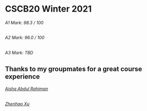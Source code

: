 # CSCB20 Winter 2021
###### A1 Mark: 98.3 / 100
###### A2 Mark: 96.0 / 100
###### A3 Mark: TBD

## Thanks to my groupmates for a great course experience
###### [Aisha Abdul Rahiman](https://github.com/aisharahimanl)
###### [Zhenhao Xu](https://github.com/AlphaPigeon)
